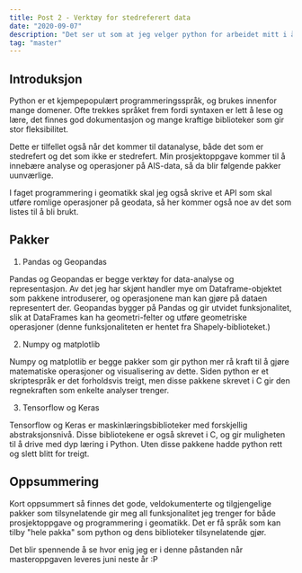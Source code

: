 ```yaml
---
title: Post 2 - Verktøy for stedreferert data
date: "2020-09-07"
description: "Det ser ut som at jeg velger python for arbeidet mitt i år."
tag: "master"
---
```


## Introduksjon

Python er et kjempepopulært programmeringsspråk, og brukes innenfor mange domener. Ofte trekkes språket frem fordi syntaxen er lett å lese og lære, det finnes god dokumentasjon og mange kraftige biblioteker som gir stor fleksibilitet. 

Dette er tilfellet også når det kommer til datanalyse, både det som er stedrefert og det som ikke er stedrefert.
Min prosjektoppgave kommer til å innebære analyse og operasjoner på AIS-data, så da blir følgende pakker uunværlige. 

I faget programmering i geomatikk skal jeg også skrive et API som skal utføre romlige operasjoner på geodata, så her kommer også noe av det som listes til å bli brukt. 

## Pakker

1. Pandas og Geopandas

Pandas og Geopandas er begge verktøy for data-analyse og representasjon. Av det jeg har skjønt handler mye om Dataframe-objektet som pakkene introduserer, og operasjonene man kan gjøre på dataen representert der. Geopandas bygger på Pandas og gir utvidet funksjonalitet, slik at DataFrames kan ha geometri-felter og utføre geometriske operasjoner (denne funksjonaliteten er hentet fra Shapely-biblioteket.) 

2. Numpy og matplotlib

Numpy og matplotlib er begge pakker som gir python mer rå kraft til å gjøre matematiske operasjoner og visualisering av dette. Siden python er et skriptespråk er det forholdsvis treigt, men disse pakkene skrevet i C gir den regnekraften som enkelte analyser trenger. 

3. Tensorflow og Keras

Tensorflow og Keras er maskinlæringsbiblioteker med forskjellig abstraksjonsnivå. Disse bibliotekene er også skrevet i C, og gir muligheten til å drive med dyp læring i Python. Uten disse pakkene hadde python rett og slett blitt for treigt. 

## Oppsummering
Kort oppsummert så finnes det gode, veldokumenterte og tilgjengelige pakker som tilsynelatende gir meg all funksjonalitet jeg trenger for både prosjektoppgave og programmering i geomatikk. Det er få språk som kan tilby "hele pakka" som python og dens biblioteker tilsynelatende gjør.

Det blir spennende å se hvor enig jeg er i denne påstanden når masteroppgaven leveres juni neste år :P



